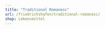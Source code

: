 ```yaml
---
title: "Traditional Romanesc"
url: /friedrichshafen/traditional-romanesc/
shop: Lebensmittel
---
```

